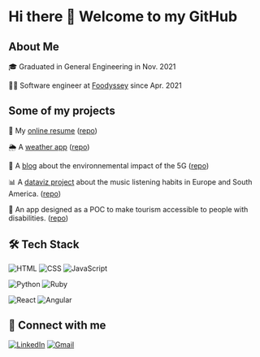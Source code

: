# Hi there :wave: Welcome to my GitHub

## About Me
:mortar_board: Graduated in General Engineering in Nov. 2021

:man_technologist: Software engineer at [Foodyssey](https://github.com/foodyssey/) since Apr. 2021

## Some of my projects
:page_facing_up: My [online resume](https://raphaelchalicarne.github.io/) ([repo](https://github.com/raphaelchalicarne.github.io))

:sun_behind_rain_cloud: A [weather app](https://raphaelchalicarne.github.io/weather-app) ([repo](https://github.com/raphaelchalicarne/weather-app))

:satellite: A [blog](https://raphaelchalicarne.github.io/environnement-5g) about the environnemental impact of the 5G ([repo](https://github.com/raphaelchalicarne/environnement-5g))

:bar_chart: A [dataviz project](https://observablehq.com/collection/@raphaelchalicarne/spotify) about the music listening habits in Europe and South America. ([repo](https://github.com/raphaelchalicarne/MOS5.5-dataviz))

:manual_wheelchair: An app designed as a POC to make tourism accessible to people with disabilities. ([repo](https://github.com/raphaelchalicarne/AccessHorizonsV0.1))

## :hammer_and_wrench: Tech Stack 
![HTML](https://img.shields.io/badge/-HTML-E15622?style=for-the-badge&logo=HTML5&logoColor=white)
![CSS](https://img.shields.io/badge/-CSS-1B7FDE?style=for-the-badge&logo=CSS3&logoColor=white)
![JavaScript](https://img.shields.io/badge/-JavaScript-E7BA15?style=for-the-badge&logo=JavaScript&logoColor=white)

![Python](https://img.shields.io/badge/-Python-3776AB?style=for-the-badge&logo=Python&logoColor=white)
![Ruby](https://img.shields.io/badge/-Ruby-CC342D?style=for-the-badge&logo=Ruby&logoColor=white)

![React](https://img.shields.io/badge/-React-61DAFB?style=for-the-badge&logo=React&logoColor=white)
![Angular](https://img.shields.io/badge/-Angular-DD0031?style=for-the-badge&logo=Angular&logoColor=white)

## :incoming_envelope: Connect with me
[![LinkedIn](https://img.shields.io/badge/-LINKEDIN-0077B5?style=for-the-badge&logo=linkedin&logoColor=white)](https://www.linkedin.com/in/raphael-chalicarne/)
[![Gmail](https://img.shields.io/badge/-GMAIL-D14836?style=for-the-badge&logo=gmail&logoColor=white)](mailto:raphael.chalicarne@outlook.com)

<!--
**raphaelchalicarne/raphaelchalicarne** is a ✨ _special_ ✨ repository because its `README.md` (this file) appears on your GitHub profile.

Here are some ideas to get you started:

- 🔭 I’m currently working on ...
- 🌱 I’m currently learning ...
- 👯 I’m looking to collaborate on ...
- 🤔 I’m looking for help with ...
- 💬 Ask me about ...
- 📫 How to reach me: ...
- 😄 Pronouns: ...
- ⚡ Fun fact: ...
-->

